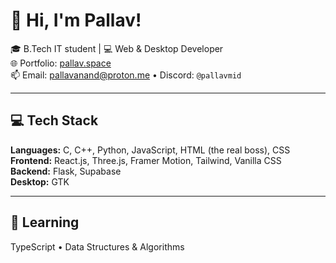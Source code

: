 # 👋 Hi, I'm Pallav!

🎓 B.Tech IT student | 💻 Web & Desktop Developer  
🌐 Portfolio: [pallav.space](https://www.pallav.space/)  
📫 Email: [pallavanand@proton.me](mailto:pallavanand@proton.me) • Discord: `@pallavmid`

---

## 💻 Tech Stack

**Languages:** C, C++, Python, JavaScript, HTML (the real boss), CSS  
**Frontend:** React.js, Three.js, Framer Motion, Tailwind, Vanilla CSS  
**Backend:** Flask, Supabase  
**Desktop:** GTK

---

## 🌱 Learning
TypeScript • Data Structures & Algorithms

<!---
Pallav0099/Pallav0099 is a ✨ special ✨ repository because its `README.md` (this file) appears on your GitHub profile.
You can click the Preview link to take a look at your changes.
--->
